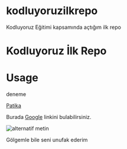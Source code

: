 # kodluyoruzilkrepo
Kodluyoruz Eğitimi kapsamında açtığım ilk repo

<h1> Kodluyoruz İlk Repo </h1>

<h1> Usage </h1>

<p>deneme  </p>

[Patika](https://academy.patika.dev/courses/git/odev1)

Burada [Google](https://www.google.com) linkini bulabilirsiniz.


![alternatif metin](https://img.redbull.com/images/c_crop,x_501,y_0,h_717,w_573/c_fill,w_400,h_540/q_auto:low,f_auto/redbullcom/2019/03/13/f2518bad-e08c-4925-976f-367236ad993f/lol-zed)

<p>Gölgemle bile seni unufak ederim <p>

